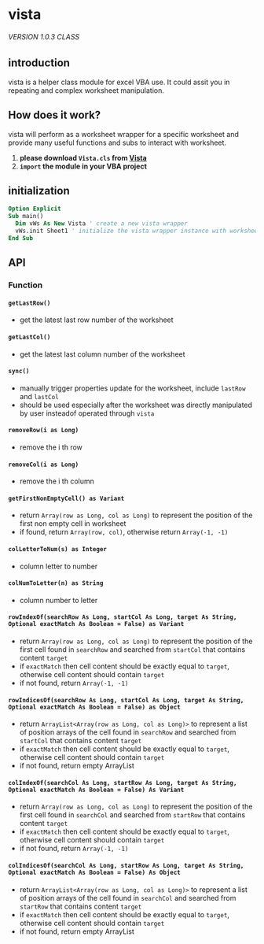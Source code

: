 # vista

###### VERSION 1.0.3 CLASS

## introduction

vista is a helper class module for excel VBA use. It could assit you in repeating and complex worksheet manipulation.

## How does it work?

vista will perform as a worksheet wrapper for a specific worksheet and provide many useful functions and subs to interact with worksheet.

1. **please download `Vista.cls` from [Vista](https://gist.github.com/1846689910/f1767e08f081bb11a9fc2a8d35018166)**
2. **`import` the module in your VBA project**

## initialization

```vb
Option Explicit
Sub main()
  Dim vWs As New Vista ' create a new vista wrapper
  vWs.init Sheet1 ' initialize the vista wrapper instance with worksheet
End Sub
```

## API

### Function

#### `getLastRow()`

- get the latest last row number of the worksheet

#### `getLastCol()`

- get the latest last column number of the worksheet

#### `sync()`

- manually trigger properties update for the worksheet, include `lastRow` and `lastCol`
- should be used especially after the worksheet was directly manipulated by user insteadof operated through `vista`

#### `removeRow(i as Long)`

- remove the i th row

#### `removeCol(i as Long)`

- remove the i th column

#### `getFirstNonEmptyCell() as Variant`

- return `Array(row as Long, col as Long)` to represent the position of the first non empty cell in worksheet
- if found, return `Array(row, col)`, otherwise return `Array(-1, -1)`

#### `colLetterToNum(s) as Integer`

- column letter to number

#### `colNumToLetter(n) as String`

- column number to letter

#### `rowIndexOf(searchRow As Long, startCol As Long, target As String, Optional exactMatch As Boolean = False) as Variant`
- return `Array(row as Long, col as Long)` to represent the position of the first cell found in `searchRow` and searched from `startCol` that contains content `target`
- if `exactMatch` then cell content should be exactly equal to `target`, otherwise cell content should contain `target`
- if not found, return `Array(-1, -1)`

#### `rowIndicesOf(searchRow As Long, startCol As Long, target As String, Optional exactMatch As Boolean = False) as Object`
- return `ArrayList<Array(row as Long, col as Long)>` to represent a list of position arrays of the cell found in `searchRow` and searched from `startCol` that contains content `target`
- if `exactMatch` then cell content should be exactly equal to `target`, otherwise cell content should contain `target`
- if not found, return empty ArrayList

#### `colIndexOf(searchCol As Long, startRow As Long, target As String, Optional exactMatch As Boolean = False) As Variant`
- return `Array(row as Long, col as Long)` to represent the position of the first cell found in `searchCol` and searched from `startRow` that contains content `target`
- if `exactMatch` then cell content should be exactly equal to `target`, otherwise cell content should contain `target`
- if not found, return `Array(-1, -1)`

#### `colIndicesOf(searchCol As Long, startRow As Long, target As String, Optional exactMatch As Boolean = False) As Object`
- return `ArrayList<Array(row as Long, col as Long)>` to represent a list of position arrays of the cell found in `searchCol` and searched from `startRow` that contains content `target`
- if `exactMatch` then cell content should be exactly equal to `target`, otherwise cell content should contain `target`
- if not found, return empty ArrayList

